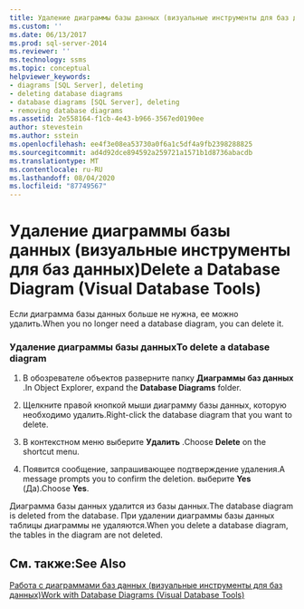 ```yaml
---
title: Удаление диаграммы базы данных (визуальные инструменты для баз данных) | Документация Майкрософт
ms.custom: ''
ms.date: 06/13/2017
ms.prod: sql-server-2014
ms.reviewer: ''
ms.technology: ssms
ms.topic: conceptual
helpviewer_keywords:
- diagrams [SQL Server], deleting
- deleting database diagrams
- database diagrams [SQL Server], deleting
- removing database diagrams
ms.assetid: 2e558164-f1cb-4e43-b966-3567ed0190ee
author: stevestein
ms.author: sstein
ms.openlocfilehash: ee4f3e08ea53730a0f6a1c5df4a9fb2398288825
ms.sourcegitcommit: ad4d92dce894592a259721a1571b1d8736abacdb
ms.translationtype: MT
ms.contentlocale: ru-RU
ms.lasthandoff: 08/04/2020
ms.locfileid: "87749567"
---
```

# <a name="delete-a-database-diagram-visual-database-tools"></a><span data-ttu-id="ca387-102">Удаление диаграммы базы данных (визуальные инструменты для баз данных)</span><span class="sxs-lookup"><span data-stu-id="ca387-102">Delete a Database Diagram (Visual Database Tools)</span></span>
  <span data-ttu-id="ca387-103">Если диаграмма базы данных больше не нужна, ее можно удалить.</span><span class="sxs-lookup"><span data-stu-id="ca387-103">When you no longer need a database diagram, you can delete it.</span></span>  
  
### <a name="to-delete-a-database-diagram"></a><span data-ttu-id="ca387-104">Удаление диаграммы базы данных</span><span class="sxs-lookup"><span data-stu-id="ca387-104">To delete a database diagram</span></span>  
  
1.  <span data-ttu-id="ca387-105">В обозревателе объектов разверните папку **Диаграммы баз данных** .</span><span class="sxs-lookup"><span data-stu-id="ca387-105">In Object Explorer, expand the **Database Diagrams** folder.</span></span>  
  
2.  <span data-ttu-id="ca387-106">Щелкните правой кнопкой мыши диаграмму базы данных, которую необходимо удалить.</span><span class="sxs-lookup"><span data-stu-id="ca387-106">Right-click the database diagram that you want to delete.</span></span>  
  
3.  <span data-ttu-id="ca387-107">В контекстном меню выберите **Удалить** .</span><span class="sxs-lookup"><span data-stu-id="ca387-107">Choose **Delete** on the shortcut menu.</span></span>  
  
4.  <span data-ttu-id="ca387-108">Появится сообщение, запрашивающее подтверждение удаления.</span><span class="sxs-lookup"><span data-stu-id="ca387-108">A message prompts you to confirm the deletion.</span></span> <span data-ttu-id="ca387-109">выберите **Yes** (Да).</span><span class="sxs-lookup"><span data-stu-id="ca387-109">Choose **Yes**.</span></span>  
  
 <span data-ttu-id="ca387-110">Диаграмма базы данных удалится из базы данных.</span><span class="sxs-lookup"><span data-stu-id="ca387-110">The database diagram is deleted from the database.</span></span> <span data-ttu-id="ca387-111">При удалении диаграммы базы данных таблицы диаграммы не удаляются.</span><span class="sxs-lookup"><span data-stu-id="ca387-111">When you delete a database diagram, the tables in the diagram are not deleted.</span></span>  
  
## <a name="see-also"></a><span data-ttu-id="ca387-112">См. также:</span><span class="sxs-lookup"><span data-stu-id="ca387-112">See Also</span></span>  
 [<span data-ttu-id="ca387-113">Работа с диаграммами баз данных (визуальные инструменты для баз данных)</span><span class="sxs-lookup"><span data-stu-id="ca387-113">Work with Database Diagrams &#40;Visual Database Tools&#41;</span></span>](visual-database-tools.md)  
  
  
